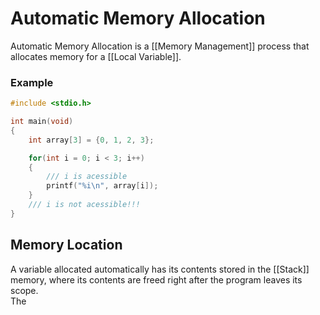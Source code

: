 # Automatic Memory Allocation
Automatic Memory Allocation is a [[Memory Management]] process that allocates memory for a [[Local Variable]].

### Example
```c
#include <stdio.h>

int main(void)
{
    int array[3] = {0, 1, 2, 3};

    for(int i = 0; i < 3; i++)
    {
        /// i is acessible
        printf("%i\n", array[i]);
    }
    /// i is not acessible!!!
}
```

## Memory Location
A variable allocated automatically has its contents stored in the [[Stack]] memory, where its contents are freed right after the program leaves its scope.  
The  
